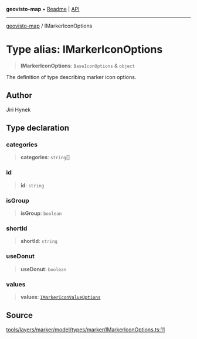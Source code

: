 **geovisto-map** • [Readme](../README.md) \| [API](../globals.md)

***

[geovisto-map](../README.md) / IMarkerIconOptions

# Type alias: IMarkerIconOptions

> **IMarkerIconOptions**: `BaseIconOptions` & `object`

The definition of type describing marker icon options.

## Author

Jiri Hynek

## Type declaration

### categories

> **categories**: `string`[]

### id

> **id**: `string`

### isGroup

> **isGroup**: `boolean`

### shortId

> **shortId**: `string`

### useDonut

> **useDonut**: `boolean`

### values

> **values**: [`IMarkerIconValueOptions`](IMarkerIconValueOptions.md)

## Source

[tools/layers/marker/model/types/marker/IMarkerIconOptions.ts:11](https://github.com/geovisto/geovisto-map/blob/5ee2cb5d45c19062fc8fc6beefa2848c076518b6/src/tools/layers/marker/model/types/marker/IMarkerIconOptions.ts#L11)
